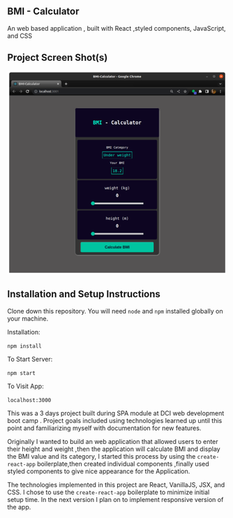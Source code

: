 ## BMI - Calculator

An web based application , built with React ,styled components, JavaScript, and CSS 


## Project Screen Shot(s)
![My Image](public/images/Screenshot%20.png)


## Installation and Setup Instructions


Clone down this repository. You will need `node` and `npm` installed globally on your machine.  

Installation:

`npm install`  

To Start Server:

`npm start`  

To Visit App:

`localhost:3000`  



This was a 3 days project built during SPA module at DCI web development boot camp . Project goals included using technologies learned up until this point and familiarizing myself with documentation for new features.  

Originally I wanted to build an web application that allowed users to enter their height and weight ,then the application will calculate BMI and display the BMI value and its category, I started this process by using the `create-react-app` boilerplate,then created individual components ,finally used styled components to give nice appearance for the Application.


The technologies implemented in this project are React, VanillaJS, JSX, and CSS. I chose to use the `create-react-app` boilerplate to minimize initial setup time. In the next version I plan on to implement responsive version of the app.
